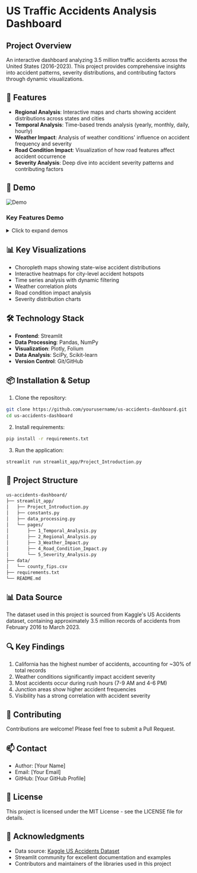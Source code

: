 # US Traffic Accidents Analysis Dashboard

## Project Overview
An interactive dashboard analyzing 3.5 million traffic accidents across the United States (2016-2023). This project provides comprehensive insights into accident patterns, severity distributions, and contributing factors through dynamic visualizations.

## 🚀 Features
- **Regional Analysis**: Interactive maps and charts showing accident distributions across states and cities
- **Temporal Analysis**: Time-based trends analysis (yearly, monthly, daily, hourly)
- **Weather Impact**: Analysis of weather conditions' influence on accident frequency and severity
- **Road Condition Impact**: Visualization of how road features affect accident occurrence
- **Severity Analysis**: Deep dive into accident severity patterns and contributing factors


## 🎥 Demo
![Demo](assets/demo.gif)

### Key Features Demo
<details>
<summary>Click to expand demos</summary>

#### Regional Analysis
![Regional Analysis](assets/regional_analysis.gif)
- Interactive state-level choropleth map
- City-level accident hotspots
- Dynamic filtering by year

#### Temporal Patterns
![Temporal Analysis](assets/temporal_analysis.gif)
- Year-over-year trends
- Monthly patterns
- Day of week analysis
- Hour of day distribution

#### Weather Impact
![Weather Analysis](assets/weather_impact.gif)
- Weather condition correlation
- Temperature impact visualization
- Visibility analysis

#### Severity Analysis
![Severity Analysis](assets/severity_analysis.gif)
- Severity distribution by state
- Road condition impact
- Weather correlation with severity

</details>


## 📊 Key Visualizations
- Choropleth maps showing state-wise accident distributions
- Interactive heatmaps for city-level accident hotspots
- Time series analysis with dynamic filtering
- Weather correlation plots
- Road condition impact analysis
- Severity distribution charts

## 🛠 Technology Stack
- **Frontend**: Streamlit
- **Data Processing**: Pandas, NumPy
- **Visualization**: Plotly, Folium
- **Data Analysis**: SciPy, Scikit-learn
- **Version Control**: Git/GitHub

## 📦 Installation & Setup
1. Clone the repository:
```bash
git clone https://github.com/yourusername/us-accidents-dashboard.git
cd us-accidents-dashboard
```

2. Install requirements:
```bash
pip install -r requirements.txt
```

3. Run the application:
```bash
streamlit run streamlit_app/Project_Introduction.py
```

## 📂 Project Structure
```
us-accidents-dashboard/
├── streamlit_app/
│   ├── Project_Introduction.py
│   ├── constants.py
│   ├── data_processing.py
│   └── pages/
│       ├── 1_Temporal_Analysis.py
│       ├── 2_Regional_Analysis.py
│       ├── 3_Weather_Impact.py
│       ├── 4_Road_Condition_Impact.py
│       └── 5_Severity_Analysis.py
├── data/
│   └── county_fips.csv
├── requirements.txt
└── README.md
```

## 📊 Data Source
The dataset used in this project is sourced from Kaggle's US Accidents dataset, containing approximately 3.5 million records of accidents from February 2016 to March 2023.

## 🔍 Key Findings
1. California has the highest number of accidents, accounting for ~30% of total records
2. Weather conditions significantly impact accident severity
3. Most accidents occur during rush hours (7-9 AM and 4-6 PM)
4. Junction areas show higher accident frequencies
5. Visibility has a strong correlation with accident severity

## 🤝 Contributing
Contributions are welcome! Please feel free to submit a Pull Request.

## 📫 Contact
- Author: [Your Name]
- Email: [Your Email]
- GitHub: [Your GitHub Profile]

## 📄 License
This project is licensed under the MIT License - see the LICENSE file for details.

## 🙏 Acknowledgments
- Data source: [Kaggle US Accidents Dataset](https://www.kaggle.com/sobhanmoosavi/us-accidents)
- Streamlit community for excellent documentation and examples
- Contributors and maintainers of the libraries used in this project
